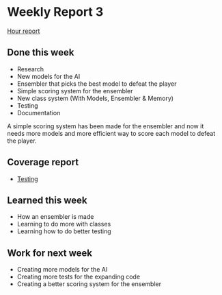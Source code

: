 # Weekly Report 3
[Hour report](https://github.com/Sanexi/tira-harjoitustyo/blob/main/documentation/hour_report.md)

## Done this week
* Research
* New models for the AI
* Ensembler that picks the best model to defeat the player
* Simple scoring system for the ensembler
* New class system (With Models, Ensembler & Memory)
* Testing
* Documentation

A simple scoring system has been made for the ensembler and now it needs more models and more efficient way to score each model to defeat the player.

## Coverage report
* [Testing](https://github.com/Sanexi/tira-harjoitustyo/blob/main/documentation/testing.md)

## Learned this week
* How an ensembler is made
* Learning to do more with classes
* Learning how to do better testing

## Work for next week
* Creating more models for the AI
* Creating more tests for the expanding code
* Creating a better scoring system for the ensembler
